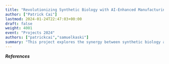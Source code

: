```yaml
---
title: "Revolutionizing Synthetic Biology with AI-Enhanced Manufacturing Workflows"
author: ["Patrick Cai"]
lastmod: 2024-01-24T22:47:03+00:00
draft: false
weight: 4001
event: "Projects 2024"
authors: ["patrickcai","samuelkaski"]
summary: "This project explores the synergy between synthetic biology and AI to overcome inherent challenges in the Design, Build, Test, and Learn workflow of synthetic biology. By integrating AI into manufacturing processes, the project aims to streamline, automate and optimize engineered living systems."
---
```




***References***

